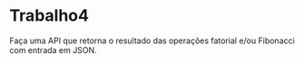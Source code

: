 # Trabalho4
Faça uma API que retorna o resultado das operações fatorial e/ou Fibonacci com entrada em JSON.
